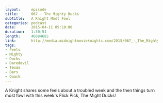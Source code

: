 ```yaml
---
layout:     episode
title:      067 - The Mighty Ducks
subtitle:   A Knight Most Fowl
categories: podcast
date:       2015-04-11 09:10:00
duration:   1:30:51
length:     46084685
link:       http://media.midnightmovieknights.com/2015/067_-_The_Mighty_Ducks.m4a
tags:
- Feels
- Mighty
- Ducks
- Daredevil
- Texas
- Bars
- Quack
---
```

A Knight shares some feels about a troubled week and the then things turn most fowl with this week's Flick Pick, The Might Ducks!